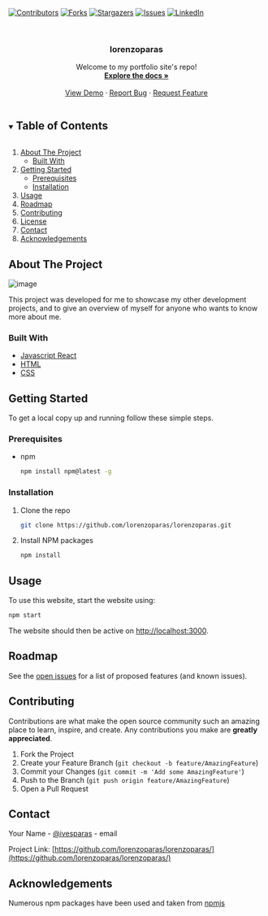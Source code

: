 [![Contributors][contributors-shield]][contributors-url]
[![Forks][forks-shield]][forks-url]
[![Stargazers][stars-shield]][stars-url]
[![Issues][issues-shield]][issues-url]
[![LinkedIn][linkedin-shield]][linkedin-url]

<!-- PROJECT LOGO -->
<br />
<p align="center">
  <h3 align="center">lorenzoparas</h3>

  <p align="center">
    Welcome to my portfolio site's repo!
    <br />
    <a href="https://github.com/lorenzoparas/lorenzoparas/"><strong>Explore the docs »</strong></a>
    <br />
    <br />
    <a href="https://github.com/lorenzoparas/lorenzoparas/">View Demo</a>
    ·
    <a href="https://github.com/lorenzoparas/lorenzoparas/issues">Report Bug</a>
    ·
    <a href="https://github.com/lorenzoparas/lorenzoparas/issues">Request Feature</a>
  </p>
</p>

<!-- TABLE OF CONTENTS -->
<details open="open">
  <summary><h2 style="display: inline-block">Table of Contents</h2></summary>
  <ol>
    <li>
      <a href="#about-the-project">About The Project</a>
      <ul>
        <li><a href="#built-with">Built With</a></li>
      </ul>
    </li>
    <li>
      <a href="#getting-started">Getting Started</a>
      <ul>
        <li><a href="#prerequisites">Prerequisites</a></li>
        <li><a href="#installation">Installation</a></li>
      </ul>
    </li>
    <li><a href="#usage">Usage</a></li>
    <li><a href="#roadmap">Roadmap</a></li>
    <li><a href="#contributing">Contributing</a></li>
    <li><a href="#license">License</a></li>
    <li><a href="#contact">Contact</a></li>
    <li><a href="#acknowledgements">Acknowledgements</a></li>
  </ol>
</details>



<!-- ABOUT THE PROJECT -->
## About The Project

![image](https://user-images.githubusercontent.com/42769265/132092411-87caf01a-3b43-4a87-9624-97d514ccca88.png)

This project was developed for me to showcase my other development projects, and to give an overview of myself for anyone who wants to know more about me.

### Built With

* [Javascript React](https://reactjs.org/)
* [HTML](https://html.com/)
* [CSS](https://developer.mozilla.org/en-US/docs/Web/CSS)

<!-- GETTING STARTED -->
## Getting Started

To get a local copy up and running follow these simple steps.

### Prerequisites

* npm
  ```sh
  npm install npm@latest -g
  ```

### Installation

1. Clone the repo
   ```sh
   git clone https://github.com/lorenzoparas/lorenzoparas.git
   ```
2. Install NPM packages
   ```sh
   npm install
   ```


<!-- USAGE EXAMPLES -->
## Usage

To use this website, start the website using:
   ```sh
   npm start
   ```
   
The website should then be active on [http://localhost:3000](localhost:3000).

<!-- ROADMAP -->
## Roadmap

See the [open issues](https://github.com/lorenzoparas/lorenzoparas/issues) for a list of proposed features (and known issues).

<!-- CONTRIBUTING -->
## Contributing

Contributions are what make the open source community such an amazing place to learn, inspire, and create. Any contributions you make are **greatly appreciated**.

1. Fork the Project
2. Create your Feature Branch (`git checkout -b feature/AmazingFeature`)
3. Commit your Changes (`git commit -m 'Add some AmazingFeature'`)
4. Push to the Branch (`git push origin feature/AmazingFeature`)
5. Open a Pull Request

<!-- CONTACT -->
## Contact

Your Name - [@ivesparas](https://twitter.com/ivesparas) - email

Project Link: [https://github.com/lorenzoparas/lorenzoparas/](https://github.com/lorenzoparas/lorenzoparas/)

<!-- ACKNOWLEDGEMENTS -->
## Acknowledgements

Numerous npm packages have been used and taken from [npmjs](https://www.npmjs.com/)

<!-- MARKDOWN LINKS & IMAGES -->
<!-- https://www.markdownguide.org/basic-syntax/#reference-style-links -->
[contributors-shield]: https://img.shields.io/github/contributors/lorenzoparas/lorenzoparas.svg?style=for-the-badge
[contributors-url]: https://github.com/lorenzoparas/lorenzoparas/graphs/contributors
[forks-shield]: https://img.shields.io/github/forks/lorenzoparas/lorenzoparas.svg?style=for-the-badge
[forks-url]: https://github.com/lorenzoparas/lorenzoparas/network/members
[stars-shield]: https://img.shields.io/github/stars/lorenzoparas/lorenzoparas.svg?style=for-the-badge
[stars-url]: https://github.com/lorenzoparas/lorenzoparas/stargazers
[issues-shield]: https://img.shields.io/github/issues/lorenzoparas/lorenzoparas.svg?style=for-the-badge
[issues-url]: https://github.com/lorenzoparas/lorenzoparas/issues
[linkedin-shield]: https://img.shields.io/badge/-LinkedIn-black.svg?style=for-the-badge&logo=linkedin&colorB=555
[linkedin-url]: https://www.linkedin.com/in/lorenzo-paras/
